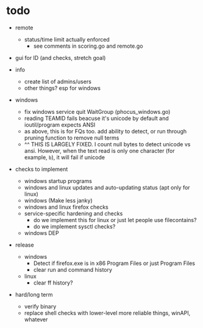 # todo

- remote
  - status/time limit actually enforced
    - see comments in scoring.go and remote.go
- gui for ID (and checks, stretch goal)
- info
  - create list of admins/users
  - other things? esp for windows
- windows

  - fix windows service quit WaitGroup (phocus_windows.go)
  - reading TEAMID fails beacuse it's unicode by default and ioutil/program expects ANSI
  - as above, this is for FQs too. add ability to detect, or run through pruning function to remove null terms
  - ^^ THIS IS LARGELY FIXED. I count null bytes to detect unicode vs ansi. However, when the text read is only one character (for example, `b`), it will fail if unicode

- checks to implement

  - windows startup programs
  - windows and linux updates and auto-updating status (apt only for linux)
  - windows (Make less janky)
  - windows and linux firefox checks
  - service-specific hardening and checks
    - do we implement this for linux or just let people use filecontains?
    - do we implement sysctl checks?
  - windows DEP

- release

  - windows
    - Detect if firefox.exe is in x86 Program Files or just Program Files
    - clear run and command history
  - linux
    - clear ff history?

- hard/long term
  - verify binary
  - replace shell checks with lower-level more reliable things, winAPI, whatever
